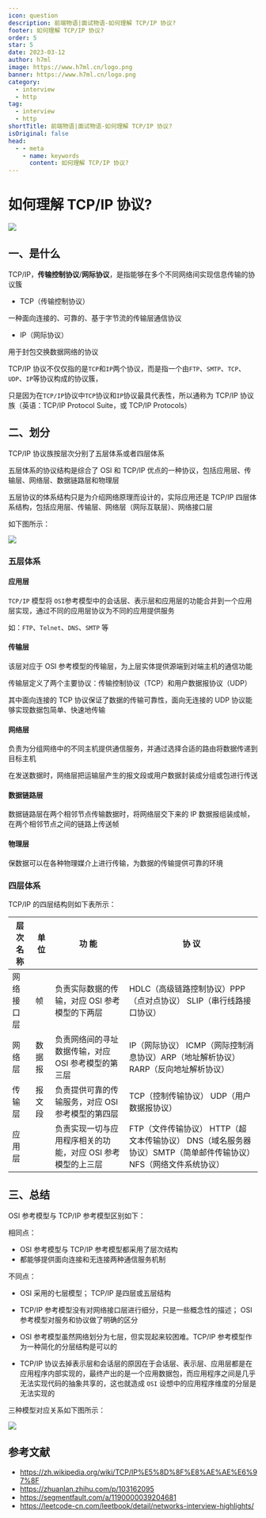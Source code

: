 ```yaml
---
icon: question
description: 前端物语|面试物语-如何理解 TCP/IP 协议?
footer: 如何理解 TCP/IP 协议?
order: 5
star: 5
date: 2023-03-12
author: h7ml
image: https://www.h7ml.cn/logo.png
banner: https://www.h7ml.cn/logo.png
category:
  - interview
  - http
tag:
  - interview
  - http
shortTitle: 前端物语|面试物语-如何理解 TCP/IP 协议?
isOriginal: false
head:
  - - meta
    - name: keywords
      content: 如何理解 TCP/IP 协议?
---
```


# 如何理解 TCP/IP 协议?

![](https://static.h7ml.cn/vitepress/assets/images/interview/4f69a930-b647-11eb-85f6-6fac77c0c9b3.png)

## 一、是什么

TCP/IP，**传输控制协议**/**网际协议**，是指能够在多个不同网络间实现信息传输的协议簇

- TCP（传输控制协议）

一种面向连接的、可靠的、基于字节流的传输层通信协议

- IP（网际协议）

用于封包交换数据网络的协议

TCP/IP 协议不仅仅指的是`TCP`和`IP`两个协议，而是指一个由`FTP`、`SMTP`、`TCP`、`UDP`、`IP`等协议构成的协议簇，

只是因为在`TCP/IP`协议中`TCP`协议和`IP`协议最具代表性，所以通称为 TCP/IP 协议族（英语：TCP/IP Protocol Suite，或 TCP/IP Protocols）

## 二、划分

TCP/IP 协议族按层次分别了五层体系或者四层体系

五层体系的协议结构是综合了 OSI 和 TCP/IP 优点的一种协议，包括应用层、传输层、网络层、数据链路层和物理层

五层协议的体系结构只是为介绍网络原理而设计的，实际应用还是 TCP/IP 四层体系结构，包括应用层、传输层、网络层（网际互联层）、网络接口层

如下图所示：

![](https://static.h7ml.cn/vitepress/assets/images/interview/5bb93610-b647-11eb-85f6-6fac77c0c9b3.png)

### 五层体系

#### 应用层

`TCP/IP` 模型将 `OSI`参考模型中的会话层、表示层和应用层的功能合并到一个应用层实现，通过不同的应用层协议为不同的应用提供服务

如：`FTP`、`Telnet`、`DNS`、`SMTP` 等

#### 传输层

该层对应于 OSI 参考模型的传输层，为上层实体提供源端到对端主机的通信功能

传输层定义了两个主要协议：传输控制协议（TCP）和用户数据报协议（UDP）

其中面向连接的 TCP 协议保证了数据的传输可靠性，面向无连接的 UDP 协议能够实现数据包简单、快速地传输

#### 网络层

负责为分组网络中的不同主机提供通信服务，并通过选择合适的路由将数据传递到目标主机

在发送数据时，网络层把运输层产生的报文段或用户数据封装成分组或包进行传送

#### 数据链路层

数据链路层在两个相邻节点传输数据时，将网络层交下来的 IP 数据报组装成帧，在两个相邻节点之间的链路上传送帧

#### 物理层

保数据可以在各种物理媒介上进行传输，为数据的传输提供可靠的环境

### 四层体系

TCP/IP 的四层结构则如下表所示：

| 层次名称 | 单位 | 功 能 | 协 议 |
| --- | --- | --- | --- |
| 网络接口层 | 帧 | 负责实际数据的传输，对应 OSI 参考模型的下两层 | HDLC（高级链路控制协议）PPP（点对点协议） SLIP（串行线路接口协议） |
| 网络层 | 数据报 | 负责网络间的寻址数据传输，对应 OSI 参考模型的第三层 | IP（网际协议） ICMP（网际控制消息协议）ARP（地址解析协议） RARP（反向地址解析协议） |
| 传输层 | 报文段 | 负责提供可靠的传输服务，对应 OSI 参考模型的第四层 | TCP（控制传输协议） UDP（用户数据报协议） |
| 应用层 |  | 负责实现一切与应用程序相关的功能，对应 OSI 参考模型的上三层 | FTP（文件传输协议） HTTP（超文本传输协议） DNS（域名服务器协议）SMTP（简单邮件传输协议）NFS（网络文件系统协议） |

## 三、总结

OSI 参考模型与 TCP/IP 参考模型区别如下：

相同点：

- OSI 参考模型与 TCP/IP 参考模型都采用了层次结构
- 都能够提供面向连接和无连接两种通信服务机制

不同点：

- OSI 采用的七层模型； TCP/IP 是四层或五层结构
- TCP/IP 参考模型没有对网络接口层进行细分，只是一些概念性的描述； OSI 参考模型对服务和协议做了明确的区分
- OSI 参考模型虽然网络划分为七层，但实现起来较困难。TCP/IP 参考模型作为一种简化的分层结构是可以的

- TCP/IP 协议去掉表示层和会话层的原因在于会话层、表示层、应用层都是在应用程序内部实现的，最终产出的是一个应用数据包，而应用程序之间是几乎无法实现代码的抽象共享的，这也就造成 `OSI` 设想中的应用程序维度的分层是无法实现的

三种模型对应关系如下图所示：

![](https://static.h7ml.cn/vitepress/assets/images/interview/3fbff4d0-b647-11eb-ab90-d9ae814b240d.png)

## 参考文献

- <https://zh.wikipedia.org/wiki/TCP/IP%E5%8D%8F%E8%AE%AE%E6%97%8F>
- <https://zhuanlan.zhihu.com/p/103162095>
- <https://segmentfault.com/a/1190000039204681>
- <https://leetcode-cn.com/leetbook/detail/networks-interview-highlights/>
